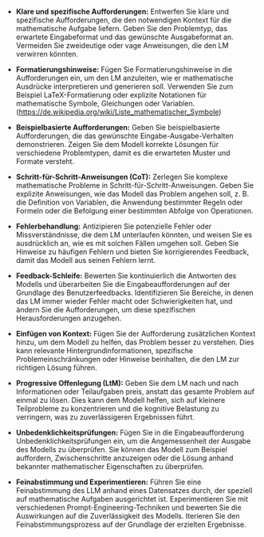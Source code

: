 - **Klare und spezifische Aufforderungen:** Entwerfen Sie klare und spezifische Aufforderungen, die den notwendigen Kontext für die mathematische Aufgabe liefern. Geben Sie den Problemtyp, das erwartete Eingabeformat und das gewünschte Ausgabeformat an. Vermeiden Sie zweideutige oder vage Anweisungen, die den LM verwirren könnten.

- **Formatierungshinweise:** Fügen Sie Formatierungshinweise in die Aufforderungen ein, um den LM anzuleiten, wie er mathematische Ausdrücke interpretieren und generieren soll. Verwenden Sie zum Beispiel LaTeX-Formatierung oder explizite Notationen für mathematische Symbole, Gleichungen oder Variablen. (https://de.wikipedia.org/wiki/Liste_mathematischer_Symbole)

- **Beispielbasierte Aufforderungen:** Geben Sie beispielbasierte Aufforderungen, die das gewünschte Eingabe-Ausgabe-Verhalten demonstrieren. Zeigen Sie dem Modell korrekte Lösungen für verschiedene Problemtypen, damit es die erwarteten Muster und Formate versteht.

- **Schritt-für-Schritt-Anweisungen (CoT):** Zerlegen Sie komplexe mathematische Probleme in Schritt-für-Schritt-Anweisungen. Geben Sie explizite Anweisungen, wie das Modell das Problem angehen soll, z. B. die Definition von Variablen, die Anwendung bestimmter Regeln oder Formeln oder die Befolgung einer bestimmten Abfolge von Operationen.

- **Fehlerbehandlung:** Antizipieren Sie potenzielle Fehler oder Missverständnisse, die dem LM unterlaufen könnten, und weisen Sie es ausdrücklich an, wie es mit solchen Fällen umgehen soll. Geben Sie Hinweise zu häufigen Fehlern und bieten Sie korrigierendes Feedback, damit das Modell aus seinen Fehlern lernt.

- **Feedback-Schleife:** Bewerten Sie kontinuierlich die Antworten des Modells und überarbeiten Sie die Eingabeaufforderungen auf der Grundlage des Benutzerfeedbacks. Identifizieren Sie Bereiche, in denen das LM immer wieder Fehler macht oder Schwierigkeiten hat, und ändern Sie die Aufforderungen, um diese spezifischen Herausforderungen anzugehen.

- **Einfügen von Kontext:** Fügen Sie der Aufforderung zusätzlichen Kontext hinzu, um dem Modell zu helfen, das Problem besser zu verstehen. Dies kann relevante Hintergrundinformationen, spezifische Problemeinschränkungen oder Hinweise beinhalten, die den LM zur richtigen Lösung führen.

- **Progressive Offenlegung (LtM):** Geben Sie dem LM nach und nach Informationen oder Teilaufgaben preis, anstatt das gesamte Problem auf einmal zu lösen. Dies kann dem Modell helfen, sich auf kleinere Teilprobleme zu konzentrieren und die kognitive Belastung zu verringern, was zu zuverlässigeren Ergebnissen führt.

- **Unbedenklichkeitsprüfungen:** Fügen Sie in die Eingabeaufforderung Unbedenklichkeitsprüfungen ein, um die Angemessenheit der Ausgabe des Modells zu überprüfen. Sie können das Modell zum Beispiel auffordern, Zwischenschritte anzuzeigen oder die Lösung anhand bekannter mathematischer Eigenschaften zu überprüfen.

- **Feinabstimmung und Experimentieren:** Führen Sie eine Feinabstimmung des LLM anhand eines Datensatzes durch, der speziell auf mathematische Aufgaben ausgerichtet ist. Experimentieren Sie mit verschiedenen Prompt-Engineering-Techniken und bewerten Sie die Auswirkungen auf die Zuverlässigkeit des Modells. Iterieren Sie den Feinabstimmungsprozess auf der Grundlage der erzielten Ergebnisse.